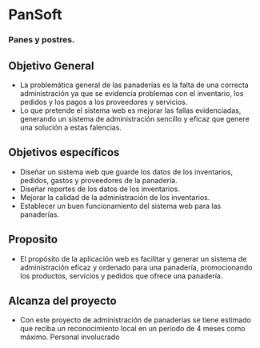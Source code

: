 # PanSoft
### Panes y postres.

## Objetivo General 
* La problemática general de las panaderías es la falta de una correcta administración ya que se evidencia problemas con el inventario, los pedidos y los pagos a los proveedores y servicios.
* Lo que pretende el sistema web es mejorar las fallas evidenciadas, generando un sistema de administración sencillo y eficaz que genere una solución a estas falencias.

## Objetivos específicos
* Diseñar un sistema web que guarde los datos de los inventarios, pedidos, gastos y proveedores de la panadería.
* Diseñar reportes de los datos de los inventarios.
* Mejorar la calidad de la administración de los inventarios.
* Establecer un buen funcionamiento del sistema web para las panaderías.

## Proposito
* El propósito de la aplicación web es facilitar y generar un sistema de administración eficaz y ordenado para una panadería, promocionando los productos, servicios y pedidos que ofrece una panadería.

## Alcanza del proyecto
* Con este proyecto de administración de panaderías se tiene estimado que reciba un reconocimiento local en un periodo de 4 meses como máximo.
Personal involucrado

